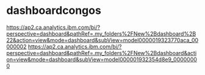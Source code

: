 # dashboardcongos
https://ap2.ca.analytics.ibm.com/bi/?perspective=dashboard&pathRef=.my_folders%2FNew%2Bdashboard%2B22&action=view&mode=dashboard&subView=model0000019323770aca_00000002
https://ap2.ca.analytics.ibm.com/bi/?perspective=dashboard&pathRef=.my_folders%2FNew%2Bdashboard&action=view&mode=dashboard&subView=model000001932354d8e9_00000000
